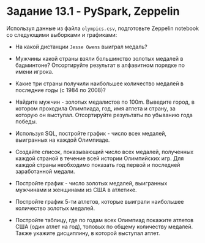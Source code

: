 # Задание 13.1 - PySpark, Zeppelin

Используя данные из файла `olympics.csv`, подготовьте Zeppelin notebook со следующими выборками и графиками: 

- На какой дистанции `Jesse Owens` выиграл медаль?

- Мужчины какой страны взяли большинство золотых медалей в
бадминтоне? Отсортируйте результат в алфавитном порядке по имени
игрока.

- Какие три страны получили наибольшее количество медалей в последние годы (с 1984
по 2008)?

- Найдите мужчин - золотых медалистов по 100m. Выведите город, в котором проходила Олимпиада,
год, имя атлета и страну, за которую он выступал. Отсортируйте результаты по
убыванию года победы. 
  
- Используя SQL, постройте график - число всех медалей, выигранных на
каждой Олимпиаде.

- Создайте список, показывающий число всех медалей, полученных каждой
страной в течение всей истории Олимпийских игр. Для каждой страны
необходимо показать год первой и последней заработанной медали.
  
- Постройте график - число золотых медалей, выигранных мужчинами и 
женщинами из США в атлетике.

- Постройте график 5-ти атлетов, которые выиграли наибольшее количество золотых
медалей.
  
- Постройте таблицу, где по годам всех Олимпиад покажите атлетов США (один атлет на год),
топовых по общему количеству медалей. Также укажите
дисциплину, в которой выступал атлет.

